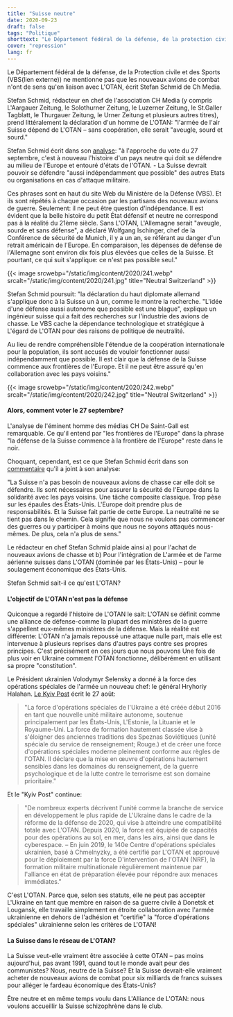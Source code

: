 ```yaml
---
title: "Suisse neutre"
date: 2020-09-23
draft: false
tags: "Politique"
shorttext: "Le Département fédéral de la défense, de la protection civile et des sports dissimule le fait que les nouveaux avions de combat n'ont de sens qu'en collaboration avec l'OTAN, écrit Stefan Schmid de CH Media."
cover: "repression"
lang: fr
---
```


Le Département fédéral de la défense, de la Protection civile et des Sports (VBS(lien externe)) ne mentionne pas que les nouveaux avions de combat n'ont de sens qu'en liaison avec L'OTAN, écrit Stefan Schmid de Ch Media.

Stefan Schmid, rédacteur en chef de l'association CH Media (y compris L'Aargauer Zeitung, le Solothurner Zeitung, le Luzerner Zeitung, le St.Galler Tagblatt, le Thurgauer Zeitung, le Urner Zeitung et plusieurs autres titres), prend littéralement la déclaration d'un homme de L'OTAN: "l'armée de l'air Suisse dépend de L'OTAN – sans coopération, elle serait "aveugle, sourd et sourd."

Stefan Schmid écrit dans son [analyse](https://www.aargauerzeitung.ch/schweiz/die-schweizer-luftwaffe-ist-von-der-nato-abhaengig-ohne-zusammenarbeit-waere-sie-blind-taub-und-wehrlos-sagen-experten-138825381 "Die Schweizer Luftwaffe ist von der Nato abhängig – ohne Zusammenarbeit wäre sie 'blind, taub und wehrlos', sagen Experten"): "à l'approche du vote du 27 septembre, c'est à nouveau l'histoire d'un pays neutre qui doit se défendre au milieu de l'Europe et entouré d'états de l'OTAN. - La Suisse devrait pouvoir se défendre "aussi indépendamment que possible" des autres Etats ou organisations en cas d'attaque militaire.

Ces phrases sont en haut du site Web du Ministère de la Défense (VBS). Et ils sont répétés à chaque occasion par les partisans des nouveaux avions de guerre. Seulement: il ne peut être question d'indépendance. Il est évident que la belle histoire du petit État défensif et neutre ne correspond pas à la réalité du 21ème siècle. Sans L'OTAN, L'Allemagne serait "aveugle, sourde et sans défense", a déclaré Wolfgang Ischinger, chef de la Conférence de sécurité de Munich, il y a un an, se référant au danger d'un retrait américain de l'Europe. En comparaison, les dépenses de défense de l'Allemagne sont environ dix fois plus élevées que celles de la Suisse. Et pourtant, ce qui suit s'applique: ce n'est pas possible seul."

{{< image srcwebp="/static/img/content/2020/241.webp" srcalt="/static/img/content/2020/241.jpg" title="Neutral Switzerland" >}}

Stefan Schmid poursuit: "la déclaration du haut diplomate allemand s'applique donc à la Suisse un à un, comme le montre la recherche. "L'idée d'une défense aussi autonome que possible est une blague", explique un ingénieur suisse qui a fait des recherches sur l'industrie des avions de chasse. Le VBS cache la dépendance technologique et stratégique à L'égard de L'OTAN pour des raisons de politique de neutralité.

Au lieu de rendre compréhensible l'étendue de la coopération internationale pour la population, ils sont accusés de vouloir fonctionner aussi indépendamment que possible. Il est clair que la défense de la Suisse commence aux frontières de l'Europe. Et il ne peut être assuré qu'en collaboration avec les pays voisins."

{{< image srcwebp="/static/img/content/2020/242.webp" srcalt="/static/img/content/2020/242.jpg" title="Neutral Switzerland" >}}

#### Alors, comment voter le 27 septembre?

L'analyse de l'éminent homme des médias CH De Saint-Gall est remarquable. Ce qu'il entend par "les frontières de l'Europe" dans la phrase "la défense de la Suisse commence à la frontière de l'Europe" reste dans le noir.

Choquant, cependant, est ce que Stefan Schmid écrit dans son [commentaire](https://www.aargauerzeitung.ch/schweiz/warum-selbst-die-neutrale-schweiz-militaerisch-zwingend-partner-braucht-138822490 "Warum selbst die neutrale Schweiz militärisch zwingend Partner braucht") qu'il a joint à son analyse:

"La Suisse n'a pas besoin de nouveaux avions de chasse car elle doit se défendre. Ils sont nécessaires pour assurer la sécurité de l'Europe dans la solidarité avec les pays voisins. Une tâche composite classique. Trop pèse sur les épaules des États-Unis. L'Europe doit prendre plus de responsabilités. Et la Suisse fait partie de cette Europe. La neutralité ne se tient pas dans le chemin. Cela signifie que nous ne voulons pas commencer des guerres ou y participer à moins que nous ne soyons attaqués nous-mêmes. De plus, cela n'a plus de sens."

Le rédacteur en chef Stefan Schmid plaide ainsi a) pour l'achat de nouveaux avions de chasse et b) Pour l'intégration de L'armée et de l'arme aérienne suisses dans L'OTAN (dominée par les États-Unis) – pour le soulagement économique des États-Unis.

Stefan Schmid sait-il ce qu'est L'OTAN?

#### L'objectif de L'OTAN n'est pas la défense

Quiconque a regardé l'histoire de L'OTAN le sait: L'OTAN se définit comme une alliance de défense-comme la plupart des ministères de la guerre s'appellent eux-mêmes ministères de la défense. Mais la réalité est différente: L'OTAN n'a jamais repoussé une attaque nulle part, mais elle est intervenue à plusieurs reprises dans d'autres pays contre ses propres principes. C'est précisément en ces jours que nous pouvons Une fois de plus voir en Ukraine comment l'OTAN fonctionne, délibérément en utilisant sa propre "constitution".

Le Président ukrainien Volodymyr Selensky a donné à la force des opérations spéciales de l'armée un nouveau chef: le général Hryhoriy Halahan. [Le Kyiv Post](https://www.kyivpost.com/ukraine-politics/zelensky-appoints-new-special-operations-force-commander.html "Zelensky appoints new Special Operations Force commander") écrit le 27 août:

> "La force d'opérations spéciales de l'Ukraine a été créée début 2016 en tant que nouvelle unité militaire autonome, soutenue principalement par les États-Unis, L'Estonie, la Lituanie et le Royaume-Uni. La force de formation hautement classée vise à s'éloigner des anciennes traditions des Speznas Soviétiques (unité spéciale du service de renseignement; Rouge.) et de créer une force d'opérations spéciales moderne pleinement conforme aux règles de l'OTAN. Il déclare que la mise en œuvre d'opérations hautement sensibles dans les domaines du renseignement, de la guerre psychologique et de la lutte contre le terrorisme est son domaine prioritaire."

Et le "Kyiv Post" continue:

> "De nombreux experts décrivent l'unité comme la branche de service en développement le plus rapide de L'Ukraine dans le cadre de la réforme de la défense de 2020, qui vise à atteindre une compatibilité totale avec L'OTAN. Depuis 2020, la force est équipée de capacités pour des opérations au sol, en mer, dans les airs, ainsi que dans le cyberespace. – En juin 2019, le 140e Centre d'opérations spéciales ukrainien, basé à Chmelnyzky, a été certifié par L'OTAN et approuvé pour le déploiement par la force D'intervention de l'OTAN (NRF), la formation militaire multinationale régulièrement maintenue par l'alliance en état de préparation élevée pour répondre aux menaces immédiates."

C'est L'OTAN. Parce que, selon ses statuts, elle ne peut pas accepter L'Ukraine en tant que membre en raison de sa guerre civile à Donetsk et Lougansk, elle travaille simplement en étroite collaboration avec l'armée ukrainienne en dehors de l'adhésion et "certifie" la "force d'opérations spéciales" ukrainienne selon les critères de L'OTAN!

#### La Suisse dans le réseau de L'OTAN?

La Suisse veut-elle vraiment être associée à cette OTAN – pas moins aujourd'hui, pas avant 1991, quand tout le monde avait peur des communistes? Nous, neutre de la Suisse? Et la Suisse devrait-elle vraiment acheter de nouveaux avions de combat pour six milliards de francs suisses pour alléger le fardeau économique des États-Unis?

Être neutre et en même temps voulu dans L'Alliance de L'OTAN: nous voulons accueillir la Suisse schizophrène dans le club.
